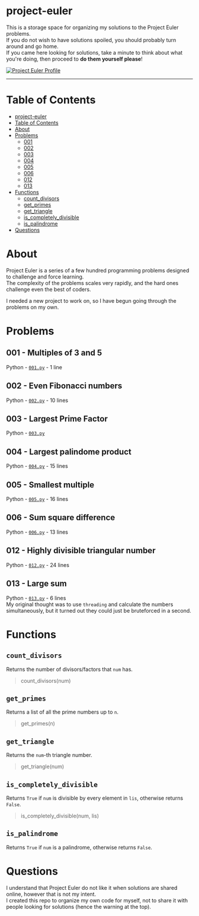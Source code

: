 # project-euler
This is a storage space for organizing my solutions to the Project Euler problems.<br>
If you do not wish to have solutions spoiled, you should probably turn around and go home.<br>
If you came here looking for solutions, take a minute to think about what you're doing, then proceed to **do them yourself please**!

[![Project Euler Profile](https://projecteuler.net/profile/r1vermont.png)](#)

--------------------

# Table of Contents

  - [project-euler](#project-euler)
  - [Table of Contents](#table-of-contents)
  - [About](#about)
  - [Problems](#problems)
    - [001](#001---multiples-of-3-and-5)
    - [002](#002---even-fibonacci-numbers)
	- [003](#003---largest-prime-factor)
    - [004](#004---largest-palindrome-product)
    - [005](#005---smallest-multiple)
	- [006](#006---sum-square-difference)
	- [012](#012---highly-divisible-triangular-number)
	- [013](#013---large-sum)
  - [Functions](#functions)
    - [count_divisors](#count-divisors)
	- [get_primes](#get_primes)
	- [get_triangle](#get_triangle)
	- [is_completely_divisible](#is-completely-divisible)
	- [is_palindrome](#is-palindrome)
  - [Questions](#questions)

# About
Project Euler is a series of a few hundred programming problems designed to challenge and force learning.<br>
The complexity of the problems scales very rapidly, and the hard ones challenge even the best of coders.

I needed a new project to work on, so I have begun going through the problems on my own.<br>


# Problems

## 001 - Multiples of 3 and 5
Python - [`001.py`](https://github.com/rivermont/project-euler/blob/master/solutions/001.py) - 1 line

## 002 - Even Fibonacci numbers
Python - [`002.py`](https://github.com/rivermont/project-euler/blob/master/solutions/002.py) - 10 lines

## 003 - Largest Prime Factor
Python - [`003.py`](https://github.com/rivermont/project-euler/blob/master/solutions/003.py)

## 004 - Largest palindome product
Python - [`004.py`](https://github.com/rivermont/project-euler/blob/master/solutions/004.py) - 15 lines

## 005 - Smallest multiple
Python - [`005.py`](https://github.com/rivermont/project-euler/blob/master/solutions/005.py) - 16 lines

## 006 - Sum square difference
Python - [`006.py`](https://github.com/rivermont/project-euler/blob/master/solutions/006.py) - 13 lines


## 012 - Highly divisible triangular number
Python - [`012.py`](https://github.com/rivermont/project-euler/blob/master/solutions/012.py) - 24 lines

## 013 - Large sum
Python - [`013.py`](https://github.com/rivermont/project-euler/blob/master/solutions/013.py) - 6 lines<br>
My original thought was to use `threading` and calculate the numbers simultaneously, but it turned out they could just be bruteforced in a second.


# Functions

## `count_divisors`
Returns the number of divisors/factors that `num` has.

> count_divisors(num)

## `get_primes`
Returns a list of all the prime numbers up to `n`.

> get_primes(n)

## `get_triangle`
Returns the `num`-th triangle number.

> get_triangle(num)

## `is_completely_divisible`
Returns `True` if `num` is divisible by every element in `lis`, otherwise returns `False`.

> is_completely_divisible(num, lis)

## `is_palindrome`
Returns `True` if `num` is a palindrome, otherwise returns `False`.


# Questions
I understand that Project Euler do not like it when solutions are shared online, however that is not my intent.<br>
I created this repo to organize my own code for myself, not to share it with people looking for solutions (hence the warning at the top).<br>
